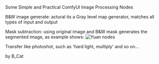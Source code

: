 Some Simple and Practical ComfyUI Image Processing Nodes




B&W image generate: actural its a Gray level map generator, matches all types of input and output

Mask subtraction: using original image and B&W mask generates the segmented image, as example shows:
![Yuan nodes](https://github.com/user-attachments/assets/873565b0-5c3c-4e2a-96c7-ea03aa85f288)


Transfer like photoshot, such as 'hard light, multiply' and so on...



by B_Cat
